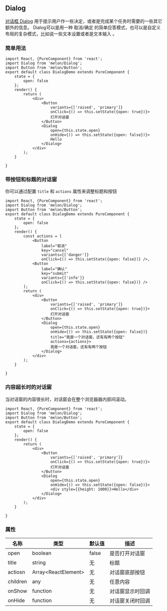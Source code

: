 ## Dialog

[对话框 Dialog](https://material.google.com/components/dialogs.html) 用于提示用户作一些决定，或者是完成某个任务时需要的一些其它额外的信息。 Dialog可以是用一种 取消/确定 的简单应答模式，也可以是自定义布局的复杂模式，比如说一些文本设置或者是文本输入 。

### 简单用法

```react Dialog 简单用法
import React, {PureComponent} from 'react';
import Dialog from 'melon/Dialog';
import Button from 'melon/Button';
export default class DialogDemo extends PureComponent {
    state = {
        open: false
    };
    render() {
        return (
            <div>
                <Button
                    variants={['raised', 'primary']}
                    onClick={() => this.setState({open: true})}>
                    打开对话窗
                </Button>
                <Dialog
                    open={this.state.open}
                    onHide={() => this.setState({open: false})}>
                    Hello
                </Dialog>
            </div>
        );
    }

}
```

### 带按钮和标题的对话窗

你可以通过配置 `title` 和 `actions` 属性来调整标题和按钮

```react 带按钮和标题的对话窗
import React, {PureComponent} from 'react';
import Dialog from 'melon/Dialog';
import Button from 'melon/Button';
export default class DialogDemo extends PureComponent {
    state = {
        open: false
    };
    render() {
        const actions = [
            <Button
                label="取消"
                key="cancel"
                variants={['danger']}
                onClick={() => this.setState({open: false})} />,
            <Button
                label="确认"
                key="submit"
                variants={['info']}
                onClick={() => this.setState({open: false})} />
        ];
        return (
            <div>
                <Button
                    variants={['raised', 'primary']}
                    onClick={() => this.setState({open: true})}>
                    打开对话窗
                </Button>
                <Dialog
                    open={this.state.open}
                    onHide={() => this.setState({open: false})}
                    title="我是一个对话窗，还有有两个按钮"
                    actions={actions}>
                    我是一个对话窗，还有有两个按钮
                </Dialog>
            </div>
        );
    }

}
```

### 内容超长时的对话窗

当对话窗的内容很长时，对话窗会在整个浏览器器内部间滚动。

```react 内容超长时的对话窗
import React, {PureComponent} from 'react';
import Dialog from 'melon/Dialog';
import Button from 'melon/Button';
export default class DialogDemo extends PureComponent {
    state = {
        open: false
    };
    render() {
        return (
            <div>
                <Button
                    variants={['raised', 'primary']}
                    onClick={() => this.setState({open: true})}>
                    打开对话窗
                </Button>
                <Dialog
                    open={this.state.open}
                    onHide={() => this.setState({open: false})}>
                    <div style={{height: 1000}}>Hello</div>
                </Dialog>
            </div>
        );
    }

}
```

### 属性

|名称|类型|默认值|描述|
|---|---|---|---|
|open|boolean|false|是否打开对话窗|
|title|string|无|标题|
|actiosn|Array\<ReactElement\>|无|对话窗底部按钮|
|children|any|无|任意内容|
|onShow|function|无|对话窗显示时回调|
|onHide|function|无|对话窗关闭时回调|
